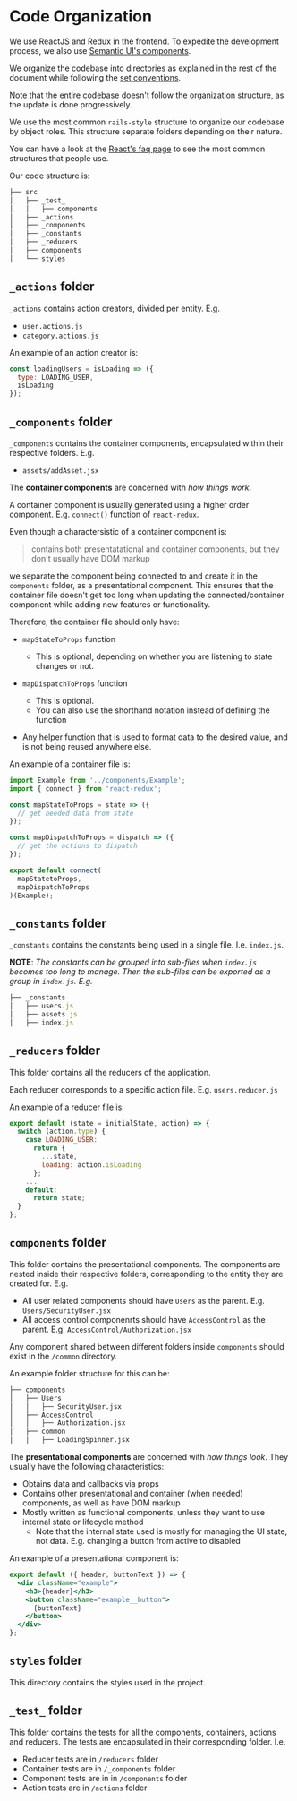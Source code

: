 # Code Organization

We use ReactJS and Redux in the frontend. To expedite the development process, we also use [Semantic UI's components](https://react.semantic-ui.com/).

We organize the codebase into directories as explained in the rest of the document while following the [set conventions](conventions.md).

Note that the entire codebase doesn't follow the organization structure, as the update is done progressively.

We use the most common `rails-style` structure to organize our codebase by object roles. This structure separate folders depending on their nature.

You can have a look at the [React's faq page](https://reactjs.org/docs/faq-structure.html) to see the most common structures that people use.

Our code structure is:

```bash
├── src
│   ├── _test_
│   │   ├── components
│   ├── _actions
│   ├── _components
│   ├── _constants
│   ├── _reducers
│   ├── components
│   └── styles
```

## `_actions` folder
`_actions` contains action creators, divided per entity. E.g.
- `user.actions.js`
- `category.actions.js`

An example of an action creator is:
```js
const loadingUsers = isLoading => ({
  type: LOADING_USER,
  isLoading
});
```

## `_components` folder
`_components` contains the container components, encapsulated within their respective folders. E.g.
- `assets/addAsset.jsx`

The **container components** are concerned with _how things work_.

A container component is usually generated using a higher order component. E.g. `connect()` function of `react-redux`.

Even though a charactersistic of a container component is:
> contains both presentatational and container components, but they don't usually have DOM markup

we separate the component being connected to and create it in the `components` folder, as a presentational component. This ensures that the container file doesn't get too long when updating the connected/container component while adding new features or functionality.

Therefore, the container file should only have:
- `mapStateToProps` function
  - This is optional, depending on whether you are listening to state changes or not.

- `mapDispatchToProps` function
  - This is optional.
  - You can also use the shorthand notation instead of defining the function

- Any helper function that is used to format data to the desired value, and is not being reused anywhere else.

An example of a container file is:
```js
import Example from '../components/Example';
import { connect } from 'react-redux';

const mapStateToProps = state => ({
  // get needed data from state
});

const mapDispatchToProps = dispatch => ({
  // get the actions to dispatch
});

export default connect(
  mapStatetoProps,
  mapDispatchToProps
)(Example);
```

## `_constants` folder
`_constants` contains the constants being used in a single file. I.e. `index.js`.

**NOTE**: _The constants can be grouped into sub-files when `index.js` becomes too long to manage. Then the sub-files can be exported as a group in `index.js`. E.g._
```js
├── _constants
│   ├── users.js
│   ├── assets.js
│   ├── index.js
```

## `_reducers` folder
This folder contains all the reducers of the application.

Each reducer corresponds to a specific action file. E.g. `users.reducer.js`

An example of a reducer file is:
```js
export default (state = initialState, action) => {
  switch (action.type) {
    case LOADING_USER:
      return {
        ...state,
        loading: action.isLoading
      };
    ...
    default:
      return state;
  }
};
```

## `components` folder
This folder contains the presentational components. The components are nested inside their respective folders, corresponding to the entity they are created for. E.g.
- All user related components should have `Users` as the parent. E.g. `Users/SecurityUser.jsx`
- All access control componenrts should have `AccessControl` as the parent. E.g. `AccessControl/Authorization.jsx`

Any component shared between different folders inside `components` should exist in the `/common` directory.

An example folder structure for this can be:
```bash
├── components
│   ├── Users
│   │   ├── SecurityUser.jsx
│   ├── AccessControl
│   │   ├── Authorization.jsx
│   ├── common
│   │   ├── LoadingSpinner.jsx
```

The **presentational components** are concerned with _how things look_. They usually have the following characteristics:
- Obtains data and callbacks via props
- Contains other presentational and container (when needed) components, as well as have DOM markup
- Mostly written as functional components, unless they want to use internal state or lifecycle method
  - Note that the internal state used is mostly for managing the UI state, not data. E.g. changing a button from active to disabled

An example of a presentational component is:
```jsx
export default ({ header, buttonText }) => {
  <div className="example">
    <h3>{header}</h3>
    <button className="example__button">
      {buttonText}
    </button>
  </div>
};
```

## `styles` folder
This directory contains the styles used in the project.

## `_test_` folder
This folder contains the tests for all the components, containers, actions and reducers.
The tests are encapsulated in their corresponding folder. I.e.
- Reducer tests are in `/reducers` folder
- Container tests are in `/_components` folder
- Component tests are in in `/components` folder
- Action tests are in `/actions` folder
